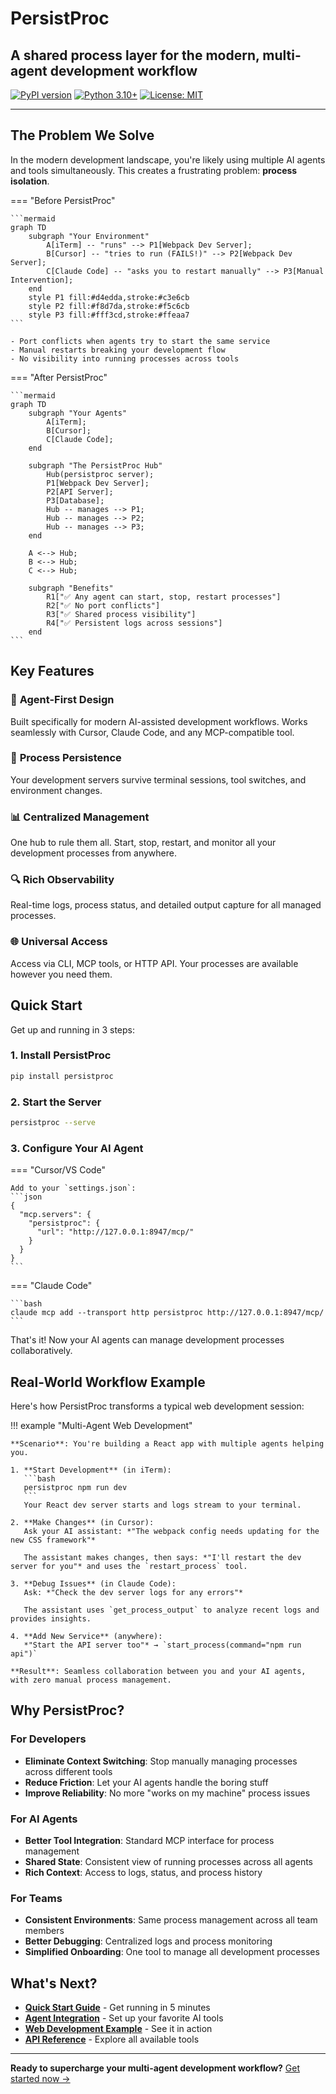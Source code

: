 # PersistProc

## A shared process layer for the modern, multi-agent development workflow

[![PyPI version](https://badge.fury.io/py/persistproc.svg)](https://badge.fury.io/py/persistproc)
[![Python 3.10+](https://img.shields.io/badge/python-3.10+-blue.svg)](https://www.python.org/downloads/)
[![License: MIT](https://img.shields.io/badge/License-MIT-yellow.svg)](https://opensource.org/licenses/MIT)

---

## The Problem We Solve

In the modern development landscape, you're likely using multiple AI agents and tools simultaneously. This creates a frustrating problem: **process isolation**.

=== "Before PersistProc"

    ```mermaid
    graph TD
        subgraph "Your Environment"
            A[iTerm] -- "runs" --> P1[Webpack Dev Server];
            B[Cursor] -- "tries to run (FAILS!)" --> P2[Webpack Dev Server];
            C[Claude Code] -- "asks you to restart manually" --> P3[Manual Intervention];
        end
        style P1 fill:#d4edda,stroke:#c3e6cb
        style P2 fill:#f8d7da,stroke:#f5c6cb
        style P3 fill:#fff3cd,stroke:#ffeaa7
    ```

    - Port conflicts when agents try to start the same service
    - Manual restarts breaking your development flow
    - No visibility into running processes across tools

=== "After PersistProc"

    ```mermaid
    graph TD
        subgraph "Your Agents"
            A[iTerm];
            B[Cursor];
            C[Claude Code];
        end

        subgraph "The PersistProc Hub"
            Hub(persistproc server);
            P1[Webpack Dev Server];
            P2[API Server];
            P3[Database];
            Hub -- manages --> P1;
            Hub -- manages --> P2;
            Hub -- manages --> P3;
        end
        
        A <--> Hub;
        B <--> Hub;
        C <--> Hub;

        subgraph "Benefits"
            R1["✅ Any agent can start, stop, restart processes"]
            R2["✅ No port conflicts"]
            R3["✅ Shared process visibility"]
            R4["✅ Persistent logs across sessions"]
        end
    ```

## Key Features

### 🤖 **Agent-First Design**
Built specifically for modern AI-assisted development workflows. Works seamlessly with Cursor, Claude Code, and any MCP-compatible tool.

### 🔄 **Process Persistence**
Your development servers survive terminal sessions, tool switches, and environment changes.

### 📊 **Centralized Management**
One hub to rule them all. Start, stop, restart, and monitor all your development processes from anywhere.

### 🔍 **Rich Observability**
Real-time logs, process status, and detailed output capture for all managed processes.

### 🌐 **Universal Access**
Access via CLI, MCP tools, or HTTP API. Your processes are available however you need them.

## Quick Start

Get up and running in 3 steps:

### 1. Install PersistProc

```bash
pip install persistproc
```

### 2. Start the Server

```bash
persistproc --serve
```

### 3. Configure Your AI Agent

=== "Cursor/VS Code"

    Add to your `settings.json`:
    ```json
    {
      "mcp.servers": {
        "persistproc": {
          "url": "http://127.0.0.1:8947/mcp/"
        }
      }
    }
    ```

=== "Claude Code"

    ```bash
    claude mcp add --transport http persistproc http://127.0.0.1:8947/mcp/
    ```

That's it! Now your AI agents can manage development processes collaboratively.

## Real-World Workflow Example

Here's how PersistProc transforms a typical web development session:

!!! example "Multi-Agent Web Development"

    **Scenario**: You're building a React app with multiple agents helping you.

    1. **Start Development** (in iTerm):
       ```bash
       persistproc npm run dev
       ```
       Your React dev server starts and logs stream to your terminal.

    2. **Make Changes** (in Cursor):
       Ask your AI assistant: *"The webpack config needs updating for the new CSS framework"*
       
       The assistant makes changes, then says: *"I'll restart the dev server for you"* and uses the `restart_process` tool.

    3. **Debug Issues** (in Claude Code):
       Ask: *"Check the dev server logs for any errors"*
       
       The assistant uses `get_process_output` to analyze recent logs and provides insights.

    4. **Add New Service** (anywhere):
       *"Start the API server too"* → `start_process(command="npm run api")`

    **Result**: Seamless collaboration between you and your AI agents, with zero manual process management.

## Why PersistProc?

### For Developers
- **Eliminate Context Switching**: Stop manually managing processes across different tools
- **Reduce Friction**: Let your AI agents handle the boring stuff
- **Improve Reliability**: No more "works on my machine" process issues

### For AI Agents
- **Better Tool Integration**: Standard MCP interface for process management
- **Shared State**: Consistent view of running processes across all agents
- **Rich Context**: Access to logs, status, and process history

### For Teams
- **Consistent Environments**: Same process management across all team members
- **Better Debugging**: Centralized logs and process monitoring
- **Simplified Onboarding**: One tool to manage all development processes

## What's Next?

- [**Quick Start Guide**](getting-started/quick-start.md) - Get running in 5 minutes
- [**Agent Integration**](user-guide/agent-integration.md) - Set up your favorite AI tools
- [**Web Development Example**](examples/web-development.md) - See it in action
- [**API Reference**](api/mcp-tools.md) - Explore all available tools

---

**Ready to supercharge your multi-agent development workflow?** [Get started now →](getting-started/quick-start.md)